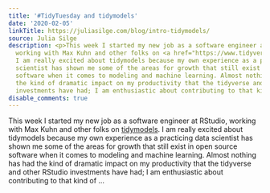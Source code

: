 ```yaml
---
title: '#TidyTuesday and tidymodels'
date: '2020-02-05'
linkTitle: https://juliasilge.com/blog/intro-tidymodels/
source: Julia Silge
description: <p>This week I started my new job as a software engineer at RStudio,
  working with Max Kuhn and other folks on <a href="https://www.tidyverse.org/blog/2018/08/tidymodels-0-0-1/">tidymodels</a>.
  I am really excited about tidymodels because my own experience as a practicing data
  scientist has shown me some of the areas for growth that still exist in open source
  software when it comes to modeling and machine learning. Almost nothing has had
  the kind of dramatic impact on my productivity that the tidyverse and other RStudio
  investments have had; I am enthusiastic about contributing to that kind of  ...
disable_comments: true
---
```

<p>This week I started my new job as a software engineer at RStudio, working with Max Kuhn and other folks on <a href="https://www.tidyverse.org/blog/2018/08/tidymodels-0-0-1/">tidymodels</a>. I am really excited about tidymodels because my own experience as a practicing data scientist has shown me some of the areas for growth that still exist in open source software when it comes to modeling and machine learning. Almost nothing has had the kind of dramatic impact on my productivity that the tidyverse and other RStudio investments have had; I am enthusiastic about contributing to that kind of  ...
